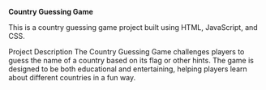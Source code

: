 **Country Guessing Game**

This is a country guessing game project built using HTML, JavaScript, and CSS.

Project Description
The Country Guessing Game challenges players to guess the name of a country based on its flag or other hints. The game is designed to be both educational and entertaining, helping players learn about different countries in a fun way.
